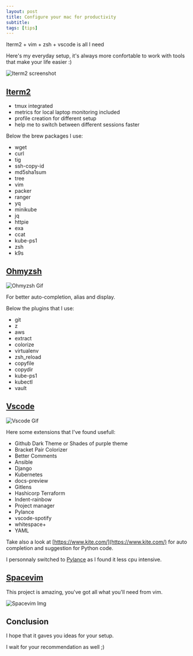 ```yaml
---
layout: post
title: Configure your mac for productivity
subtitle:
tags: [tips]
---
```


Iterm2 + vim + zsh + vscode is all I need

Here's my everyday setup, it's always more confortable to work with tools that make your life easier :) 

![Iterm2 screenshot](https://github.com/ptran32/ptran32.github.io/blob/master/_posts/img/03-iterm2.png?raw=true)

## [Iterm2](https://www.iterm2.com/)

- tmux integrated
- metrics for local laptop monitoring included
- profile creation for different setup
- help me to switch between different sessions faster

Below the brew packages I use:

- wget
- curl
- tig
- ssh-copy-id
- md5sha1sum
- tree
- vim
- packer
- ranger
- yq
- minikube
- jq
- httpie
- exa
- ccat
- kube-ps1
- zsh
- k9s

## [Ohmyzsh](https://ohmyz.sh/)

![Ohmyzsh Gif](https://ohmyz.sh/img/themes/nebirhos.jpg)


For better auto-completion, alias and display.

Below the plugins that I use:

- git
- z
- aws
- extract
- colorize
- virtualenv
- zsh_reload
- copyfile
- copydir
- kube-ps1
- kubectl
- vault

## [Vscode](https://code.visualstudio.com/)

![Vscode Gif](https://user-images.githubusercontent.com/116461/76165260-c6c00500-6112-11ea-9cda-0a6cb9b72e8f.gif)

Here some extensions that I've found usefull:

- Github Dark Theme or Shades of purple theme
- Bracket Pair Colorizer
- Better Comments
- Ansible
- Django
- Kubernetes
- docs-preview
- Gitlens
- Hashicorp Terraform
- Indent-rainbow
- Project manager
- Pylance
- vscode-spotify
- whitespace+
- YAML

Take also a look at [https://www.kite.com/](https://www.kite.com/) for auto completion and suggestion for Python code.

I personnaly switched to [Pylance](https://marketplace.visualstudio.com/items?itemName=ms-python.vscode-pylance) as I found it less cpu intensive.

## [Spacevim](https://spacevim.org/)

This project is amazing, you've got all what you'll need from vim.

![Spacevim Img](https://user-images.githubusercontent.com/13142418/89103568-5ad59480-d445-11ea-9745-bd53e668b956.png)


## Conclusion

I hope that it gaves you ideas for your setup.

I wait for your recommendation as well ;)